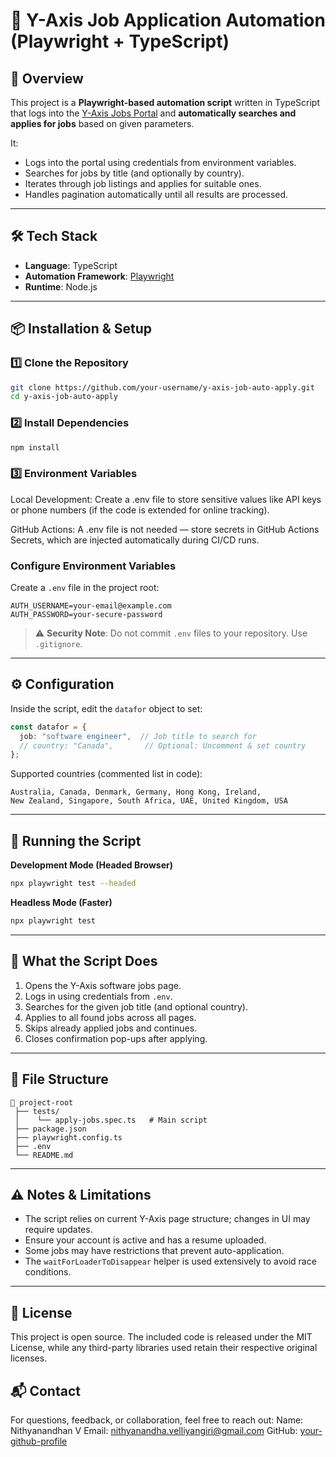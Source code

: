 # 🎯 Y-Axis Job Application Automation (Playwright + TypeScript)

## 📌 Overview
This project is a **Playwright-based automation script** written in TypeScript that logs into the [Y-Axis Jobs Portal](https://jobs.y-axis.com/) and **automatically searches and applies for jobs** based on given parameters.

It:
- Logs into the portal using credentials from environment variables.
- Searches for jobs by title (and optionally by country).
- Iterates through job listings and applies for suitable ones.
- Handles pagination automatically until all results are processed.

---

## 🛠 Tech Stack
- **Language**: TypeScript
- **Automation Framework**: [Playwright](https://playwright.dev/)
- **Runtime**: Node.js

---

## 📦 Installation & Setup

### 1️⃣ Clone the Repository
```bash
git clone https://github.com/your-username/y-axis-job-auto-apply.git
cd y-axis-job-auto-apply
```

### 2️⃣ Install Dependencies
```bash
npm install
```

### 3️⃣ Environment Variables

Local Development:
Create a .env file to store sensitive values like API keys or phone numbers (if the code is extended for online tracking).

GitHub Actions:
A .env file is not needed — store secrets in GitHub Actions Secrets, which are injected automatically during CI/CD runs.


### Configure Environment Variables
Create a `.env` file in the project root:
```env
AUTH_USERNAME=your-email@example.com
AUTH_PASSWORD=your-secure-password
```

> ⚠ **Security Note**: Do not commit `.env` files to your repository. Use `.gitignore`.

---

## ⚙ Configuration
Inside the script, edit the `datafor` object to set:
```ts
const datafor = {
  job: "software engineer",  // Job title to search for
  // country: "Canada",       // Optional: Uncomment & set country
};
```

Supported countries (commented list in code):
```
Australia, Canada, Denmark, Germany, Hong Kong, Ireland, 
New Zealand, Singapore, South Africa, UAE, United Kingdom, USA
```

---

## 🚀 Running the Script

**Development Mode (Headed Browser)**
```bash
npx playwright test --headed
```

**Headless Mode (Faster)**
```bash
npx playwright test
```

---

## 📜 What the Script Does
1. Opens the Y-Axis software jobs page.
2. Logs in using credentials from `.env`.
3. Searches for the given job title (and optional country).
4. Applies to all found jobs across all pages.
5. Skips already applied jobs and continues.
6. Closes confirmation pop-ups after applying.

---

## 📂 File Structure
```
📁 project-root
 ├── tests/
 │    └── apply-jobs.spec.ts   # Main script
 ├── package.json
 ├── playwright.config.ts
 ├── .env
 └── README.md
```

---

## ⚠️ Notes & Limitations
- The script relies on current Y-Axis page structure; changes in UI may require updates.
- Ensure your account is active and has a resume uploaded.
- Some jobs may have restrictions that prevent auto-application.
- The `waitForLoaderToDisappear` helper is used extensively to avoid race conditions.

---

## 📄 License
This project is open source. The included code is released under the MIT License, while any third-party libraries used retain their respective original licenses.



## 📬 Contact

For questions, feedback, or collaboration, feel free to reach out:
Name: Nithyanandhan V
Email: nithyanandha.velliyangiri@gmail.com
GitHub: [your-github-profile](https://github.com/NickolusAlex)